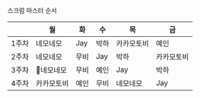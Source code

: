 스크럼 마스터 순서

|       | 월         | 화         | 수         | 목         | 금         |
| ----- | ---------- | ---------- | ---------- | ---------- | ---------- |
| 1주차 | 네모네모         | Jay          | 박하       | 카카모토비 | 예인   |
| 2주차 | 네모네모        | 무비       | Jay | 박하   | 카카모토비        |
| 3주차 | 네모네모       | 무비 | 예인   | Jay        | 박하       |
| 4주차 | 카카모토비 | 예인   | 무비        | 네모네모       | Jay |
